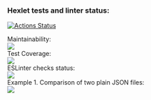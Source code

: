 ### Hexlet tests and linter status:
[![Actions Status](https://github.com/inadadurov/frontend-project-lvl2/workflows/hexlet-check/badge.svg)](https://github.com/inadadurov/frontend-project-lvl2/actions)

Maintainability:<br />
<a href="https://codeclimate.com/github/inadadurov/frontend-project-lvl2/maintainability"><img src="https://api.codeclimate.com/v1/badges/810af0defea46ec0df22/maintainability" /></a>
<br />
Test Coverage:<br />
<a href="https://codeclimate.com/github/inadadurov/frontend-project-lvl2/test_coverage"><img src="https://api.codeclimate.com/v1/badges/810af0defea46ec0df22/test_coverage" /></a>
<br />
ESLinter checks status: <br />
<a href="https://github.com/inadadurov/frontend-project-lvl2/actions/workflows/onPushESLinter-check.yml"><img src="https://github.com/inadadurov/frontend-project-lvl1/actions/workflows/onPushESLinter-check.yml/badge.svg" /></a>
<br />
Example 1. Comparison of two plain JSON files:<br />
<a href="https://asciinema.org/a/VVbr0OANkVHrKWVGGeGdO5jAd" target="_blank"><img src="https://asciinema.org/a/VVbr0OANkVHrKWVGGeGdO5jAd.svg" /></a>